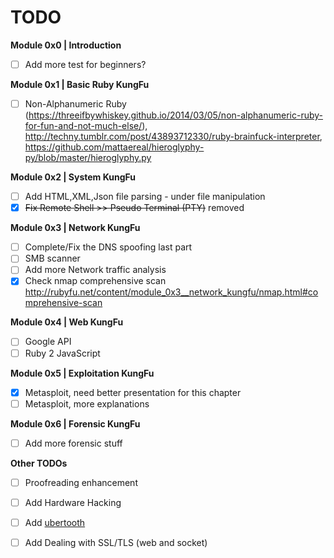 # TODO

**Module 0x0 | Introduction**
- [ ] Add more test for beginners? 

**Module 0x1 | Basic Ruby KungFu**
- [ ] Non-Alphanumeric Ruby (https://threeifbywhiskey.github.io/2014/03/05/non-alphanumeric-ruby-for-fun-and-not-much-else/), http://techny.tumblr.com/post/43893712330/ruby-brainfuck-interpreter, https://github.com/mattaereal/hieroglyphy-py/blob/master/hieroglyphy.py

**Module 0x2 | System KungFu**
- [ ] Add HTML,XML,Json file parsing - under file manipulation 
- [x] ~~Fix Remote Shell >> Pseudo Terminal (PTY)~~ removed 

**Module 0x3 | Network KungFu**
- [ ] Complete/Fix the DNS spoofing last part
- [ ] SMB scanner
- [ ] Add more Network traffic analysis
- [x] Check nmap comprehensive scan http://rubyfu.net/content/module_0x3__network_kungfu/nmap.html#comprehensive-scan

**Module 0x4 | Web KungFu**
- [ ] Google API
- [ ] Ruby 2 JavaScript 

**Module 0x5 | Exploitation KungFu**
- [x] Metasploit, need better presentation for this chapter
- [ ] Metasploit, more explanations

**Module 0x6 | Forensic KungFu**
- [ ] Add more forensic stuff 

**Other TODOs**
- [ ] Proofreading enhancement
- [ ] Add Hardware Hacking
- [ ] Add [ubertooth](http://www.evilsocket.net/2015/02/12/rubertooth-a-complete-ruby-porting-of-the-ubertooth-libraries-and-utilities/) 
- [ ] Add Dealing with SSL/TLS (web and socket)



